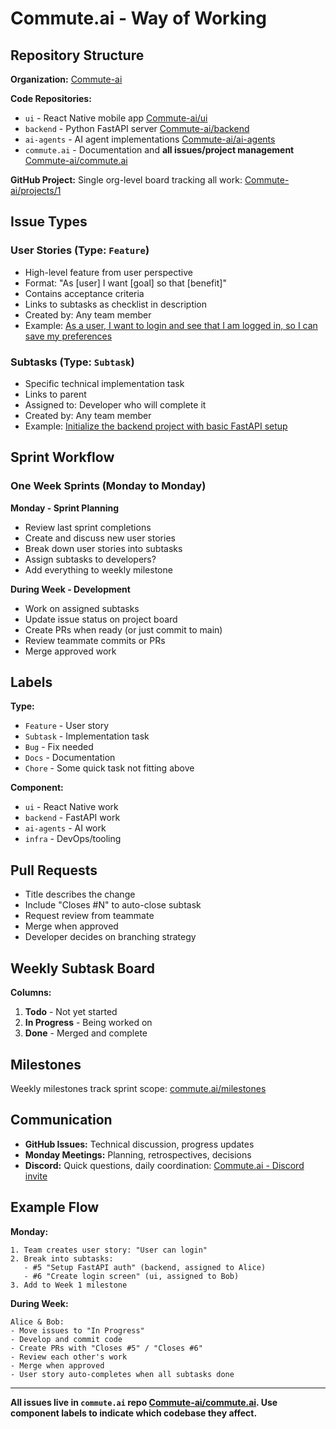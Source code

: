 # Commute.ai - Way of Working

## Repository Structure

**Organization:** [Commute-ai](https://github.com/Commute-ai)

**Code Repositories:**

- `ui` - React Native mobile app [Commute-ai/ui](https://github.com/Commute-ai/ui)
- `backend` - Python FastAPI server [Commute-ai/backend](https://github.com/Commute-ai/backend)
- `ai-agents` - AI agent implementations [Commute-ai/ai-agents](https://github.com/Commute-ai/ai-agents)
- `commute.ai` - Documentation and **all issues/project management** [Commute-ai/commute.ai](https://github.com/Commute-ai/commute.ai)

**GitHub Project:** Single org-level board tracking all work: [Commute-ai/projects/1](https://github.com/orgs/Commute-ai/projects/1)

## Issue Types

### User Stories (Type: `Feature`)

- High-level feature from user perspective
- Format: "As [user] I want [goal] so that [benefit]"
- Contains acceptance criteria
- Links to subtasks as checklist in description
- Created by: Any team member
- Example: [As a user, I want to login and see that I am logged in, so I can save my preferences](https://github.com/Commute-ai/commute.ai/issues/5)

### Subtasks (Type: `Subtask`)

- Specific technical implementation task
- Links to parent
- Assigned to: Developer who will complete it
- Created by: Any team member
- Example: [Initialize the backend project with basic FastAPI setup](https://github.com/Commute-ai/commute.ai/issues/12)

## Sprint Workflow

### One Week Sprints (Monday to Monday)

**Monday - Sprint Planning**

- Review last sprint completions
- Create and discuss new user stories
- Break down user stories into subtasks
- Assign subtasks to developers?
- Add everything to weekly milestone

**During Week - Development**

- Work on assigned subtasks
- Update issue status on project board
- Create PRs when ready (or just commit to main)
- Review teammate commits or PRs
- Merge approved work

## Labels

**Type:**

- `Feature` - User story
- `Subtask` - Implementation task
- `Bug` - Fix needed
- `Docs` - Documentation
- `Chore` - Some quick task not fitting above

**Component:**

- `ui` - React Native work
- `backend` - FastAPI work
- `ai-agents` - AI work
- `infra` - DevOps/tooling

## Pull Requests

- Title describes the change
- Include "Closes #N" to auto-close subtask
- Request review from teammate
- Merge when approved
- Developer decides on branching strategy

## Weekly Subtask Board

**Columns:**

1. **Todo** - Not yet started
2. **In Progress** - Being worked on
3. **Done** - Merged and complete

## Milestones

Weekly milestones track sprint scope: [commute.ai/milestones](https://github.com/Commute-ai/commute.ai/milestones)

## Communication

- **GitHub Issues:** Technical discussion, progress updates
- **Monday Meetings:** Planning, retrospectives, decisions
- **Discord:** Quick questions, daily coordination: [Commute.ai - Discord invite](https://discord.gg/75WP9k3Xum)

## Example Flow

**Monday:**

```
1. Team creates user story: "User can login"
2. Break into subtasks:
   - #5 "Setup FastAPI auth" (backend, assigned to Alice)
   - #6 "Create login screen" (ui, assigned to Bob)
3. Add to Week 1 milestone
```

**During Week:**

```
Alice & Bob:
- Move issues to "In Progress"
- Develop and commit code
- Create PRs with "Closes #5" / "Closes #6"
- Review each other's work
- Merge when approved
- User story auto-completes when all subtasks done
```

---

**All issues live in `commute.ai` repo [Commute-ai/commute.ai](https://github.com/Commute-ai/commute.ai). Use component labels to indicate which codebase they affect.**
